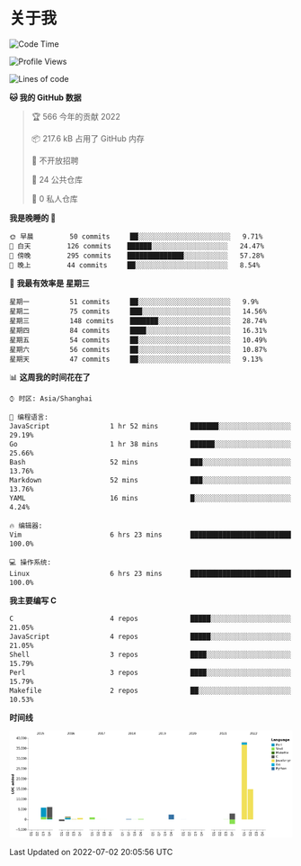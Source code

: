 # 关于我

<!--START_SECTION:waka-->
![Code Time](http://img.shields.io/badge/Code%20Time-0%20secs-blue)

![Profile Views](http://img.shields.io/badge/%E4%B8%AA%E4%BA%BA%E5%B0%81%E9%9D%A2%E8%A7%82%E7%9C%8B%E6%AC%A1%E6%95%B0-15-blue)

![Lines of code](https://img.shields.io/badge/%E4%BB%8E%E3%80%8C%E4%BD%A0%E5%A5%BD%E4%B8%96%E7%95%8C%E3%80%8D%E6%88%91%E5%B7%B2%E7%BB%8F%E5%86%99%E4%BA%86-71%20Thousand%20%E8%A1%8C%E4%BB%A3%E7%A0%81-blue)

**🐱 我的 GitHub 数据** 

> 🏆 566 今年的贡献 2022
 > 
> 📦 217.6 kB 占用了 GitHub 内存 
 > 
> 🚫 不开放招聘
 > 
> 📜 24 公共仓库 
 > 
> 🔑 0 私人仓库  
 > 
**我是晚睡的 🦉** 

```text
🌞 早晨         50 commits     ██░░░░░░░░░░░░░░░░░░░░░░░   9.71% 
🌆 白天         126 commits    ██████░░░░░░░░░░░░░░░░░░░   24.47% 
🌃 傍晚         295 commits    ██████████████░░░░░░░░░░░   57.28% 
🌙 晚上         44 commits     ██░░░░░░░░░░░░░░░░░░░░░░░   8.54%

```
📅 **我最有效率是 星期三** 

```text
星期一          51 commits     ██░░░░░░░░░░░░░░░░░░░░░░░   9.9% 
星期二          75 commits     ███░░░░░░░░░░░░░░░░░░░░░░   14.56% 
星期三          148 commits    ███████░░░░░░░░░░░░░░░░░░   28.74% 
星期四          84 commits     ████░░░░░░░░░░░░░░░░░░░░░   16.31% 
星期五          54 commits     ██░░░░░░░░░░░░░░░░░░░░░░░   10.49% 
星期六          56 commits     ██░░░░░░░░░░░░░░░░░░░░░░░   10.87% 
星期天          47 commits     ██░░░░░░░░░░░░░░░░░░░░░░░   9.13%

```


📊 **这周我的时间花在了** 

```text
⌚︎ 时区: Asia/Shanghai

💬 编程语言: 
JavaScript               1 hr 52 mins        ███████░░░░░░░░░░░░░░░░░░   29.19% 
Go                       1 hr 38 mins        ██████░░░░░░░░░░░░░░░░░░░   25.66% 
Bash                     52 mins             ███░░░░░░░░░░░░░░░░░░░░░░   13.76% 
Markdown                 52 mins             ███░░░░░░░░░░░░░░░░░░░░░░   13.76% 
YAML                     16 mins             █░░░░░░░░░░░░░░░░░░░░░░░░   4.24%

🔥 编辑器: 
Vim                      6 hrs 23 mins       █████████████████████████   100.0%

💻 操作系统: 
Linux                    6 hrs 23 mins       █████████████████████████   100.0%

```

**我主要编写 C** 

```text
C                        4 repos             █████░░░░░░░░░░░░░░░░░░░░   21.05% 
JavaScript               4 repos             █████░░░░░░░░░░░░░░░░░░░░   21.05% 
Shell                    3 repos             ████░░░░░░░░░░░░░░░░░░░░░   15.79% 
Perl                     3 repos             ████░░░░░░░░░░░░░░░░░░░░░   15.79% 
Makefile                 2 repos             ██░░░░░░░░░░░░░░░░░░░░░░░   10.53%

```


**时间线**

![Chart not found](https://raw.githubusercontent.com/Arondight/Arondight/master/charts/bar_graph.png) 


 Last Updated on 2022-07-02 20:05:56 UTC
<!--END_SECTION:waka-->
